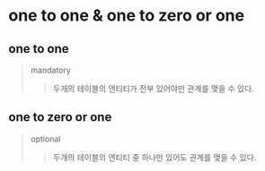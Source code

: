 # one to one & one to zero or one

## one to one

> mandatory
>
> > 두개의 테이블의 엔티티가 전부 있어야만 관계를 맺을 수 있다.

## one to zero or one

> optional
>
> > 두개의 테이블의 엔티티 중 하나만 있어도 관계를 맺을 수 있다.
